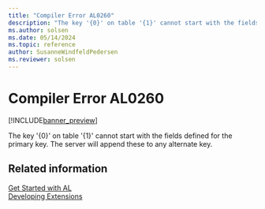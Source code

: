 ```yaml
---
title: "Compiler Error AL0260"
description: "The key '{0}' on table '{1}' cannot start with the fields defined for the primary key."
ms.author: solsen
ms.date: 05/14/2024
ms.topic: reference
author: SusanneWindfeldPedersen
ms.reviewer: solsen
---
```

[//]: # (START>DO_NOT_EDIT)
[//]: # (IMPORTANT:Do not edit any of the content between here and the END>DO_NOT_EDIT.)
[//]: # (Any modifications should be made in the .xml files in the ModernDev repo.)
# Compiler Error AL0260

[!INCLUDE[banner_preview](../includes/banner_preview.md)]

The key '{0}' on table '{1}' cannot start with the fields defined for the primary key. The server will append these to any alternate key.


[//]: # (IMPORTANT: END>DO_NOT_EDIT)
## Related information  
[Get Started with AL](../devenv-get-started.md)  
[Developing Extensions](../devenv-dev-overview.md)  